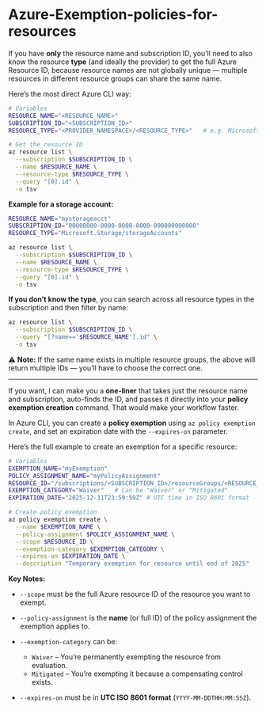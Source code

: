 # Azure-Exemption-policies-for-resources

If you have **only** the resource name and subscription ID, you’ll need to also know the resource **type** (and ideally the provider) to get the full Azure Resource ID, because resource names are not globally unique — multiple resources in different resource groups can share the same name.

Here’s the most direct Azure CLI way:

```bash
# Variables
RESOURCE_NAME="<RESOURCE_NAME>"
SUBSCRIPTION_ID="<SUBSCRIPTION_ID>"
RESOURCE_TYPE="<PROVIDER_NAMESPACE>/<RESOURCE_TYPE>"   # e.g. Microsoft.Storage/storageAccounts

# Get the resource ID
az resource list \
  --subscription $SUBSCRIPTION_ID \
  --name $RESOURCE_NAME \
  --resource-type $RESOURCE_TYPE \
  --query "[0].id" \
  -o tsv
```

**Example for a storage account:**

```bash
RESOURCE_NAME="mystorageacct"
SUBSCRIPTION_ID="00000000-0000-0000-0000-000000000000"
RESOURCE_TYPE="Microsoft.Storage/storageAccounts"

az resource list \
  --subscription $SUBSCRIPTION_ID \
  --name $RESOURCE_NAME \
  --resource-type $RESOURCE_TYPE \
  --query "[0].id" \
  -o tsv
```

**If you don’t know the type**, you can search across all resource types in the subscription and then filter by name:

```bash
az resource list \
  --subscription $SUBSCRIPTION_ID \
  --query "[?name=='$RESOURCE_NAME'].id" \
  -o tsv
```

⚠ **Note:** If the same name exists in multiple resource groups, the above will return multiple IDs — you’ll have to choose the correct one.

---

If you want, I can make you a **one-liner** that takes just the resource name and subscription, auto-finds the ID, and passes it directly into your **policy exemption creation** command. That would make your workflow faster.


In Azure CLI, you can create a **policy exemption** using `az policy exemption create`, and set an expiration date with the `--expires-on` parameter.

Here’s the full example to create an exemption for a specific resource:

```bash
# Variables
EXEMPTION_NAME="myExemption"
POLICY_ASSIGNMENT_NAME="myPolicyAssignment"
RESOURCE_ID="/subscriptions/<SUBSCRIPTION_ID>/resourceGroups/<RESOURCE_GROUP_NAME>/providers/<RESOURCE_PROVIDER>/<RESOURCE_TYPE>/<RESOURCE_NAME>"
EXEMPTION_CATEGORY="Waiver"   # Can be "Waiver" or "Mitigated"
EXPIRATION_DATE="2025-12-31T23:59:59Z" # UTC time in ISO 8601 format

# Create policy exemption
az policy exemption create \
  --name $EXEMPTION_NAME \
  --policy-assignment $POLICY_ASSIGNMENT_NAME \
  --scope $RESOURCE_ID \
  --exemption-category $EXEMPTION_CATEGORY \
  --expires-on $EXPIRATION_DATE \
  --description "Temporary exemption for resource until end of 2025"
```

**Key Notes:**

* `--scope` must be the full Azure resource ID of the resource you want to exempt.
* `--policy-assignment` is the **name** (or full ID) of the policy assignment the exemption applies to.
* `--exemption-category` can be:

  * `Waiver` – You’re permanently exempting the resource from evaluation.
  * `Mitigated` – You’re exempting it because a compensating control exists.
* `--expires-on` must be in **UTC ISO 8601 format** (`YYYY-MM-DDTHH:MM:SSZ`).
